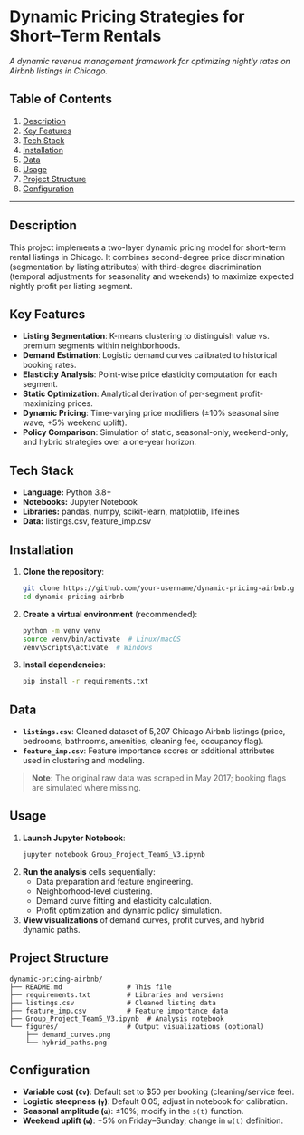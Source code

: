 # Dynamic Pricing Strategies for Short–Term Rentals

_A dynamic revenue management framework for optimizing nightly rates on Airbnb listings in Chicago._

## Table of Contents

1. [Description](#description)  
2. [Key Features](#key-features)  
3. [Tech Stack](#tech-stack)  
4. [Installation](#installation)  
5. [Data](#data)  
6. [Usage](#usage)  
7. [Project Structure](#project-structure)  
8. [Configuration](#configuration)

---

## Description

This project implements a two-layer dynamic pricing model for short-term rental listings in Chicago. It combines second-degree price discrimination (segmentation by listing attributes) with third-degree discrimination (temporal adjustments for seasonality and weekends) to maximize expected nightly profit per listing segment.

## Key Features

- **Listing Segmentation**: K-means clustering to distinguish value vs. premium segments within neighborhoods.
- **Demand Estimation**: Logistic demand curves calibrated to historical booking rates.  
- **Elasticity Analysis**: Point-wise price elasticity computation for each segment.  
- **Static Optimization**: Analytical derivation of per-segment profit-maximizing prices.  
- **Dynamic Pricing**: Time-varying price modifiers (±10% seasonal sine wave, +5% weekend uplift).  
- **Policy Comparison**: Simulation of static, seasonal-only, weekend-only, and hybrid strategies over a one-year horizon.

## Tech Stack

- **Language:** Python 3.8+  
- **Notebooks:** Jupyter Notebook  
- **Libraries:** pandas, numpy, scikit-learn, matplotlib, lifelines  
- **Data:** listings.csv, feature_imp.csv  

## Installation

1. **Clone the repository**:
   ```bash
   git clone https://github.com/your-username/dynamic-pricing-airbnb.git
   cd dynamic-pricing-airbnb
   ```
2. **Create a virtual environment** (recommended):
   ```bash
   python -m venv venv
   source venv/bin/activate  # Linux/macOS
   venv\Scripts\activate  # Windows
   ```
3. **Install dependencies**:
   ```bash
   pip install -r requirements.txt
   ```

## Data

- **`listings.csv`**: Cleaned dataset of 5,207 Chicago Airbnb listings (price, bedrooms, bathrooms, amenities, cleaning fee, occupancy flag).  
- **`feature_imp.csv`**: Feature importance scores or additional attributes used in clustering and modeling.  

> **Note:** The original raw data was scraped in May 2017; booking flags are simulated where missing.

## Usage

1. **Launch Jupyter Notebook**:
   ```bash
   jupyter notebook Group_Project_Team5_V3.ipynb
   ```
2. **Run the analysis** cells sequentially:
   - Data preparation and feature engineering.  
   - Neighborhood-level clustering.  
   - Demand curve fitting and elasticity calculation.  
   - Profit optimization and dynamic policy simulation.  
3. **View visualizations** of demand curves, profit curves, and hybrid dynamic paths.

## Project Structure

```
dynamic-pricing-airbnb/
├── README.md                # This file
├── requirements.txt         # Libraries and versions
├── listings.csv             # Cleaned listing data
├── feature_imp.csv          # Feature importance data
├── Group_Project_Team5_V3.ipynb  # Analysis notebook
└── figures/                 # Output visualizations (optional)
    ├── demand_curves.png
    └── hybrid_paths.png
```

## Configuration

- **Variable cost (`Cv`)**: Default set to $50 per booking (cleaning/service fee).  
- **Logistic steepness (`γ`)**: Default 0.05; adjust in notebook for calibration.  
- **Seasonal amplitude (`α`)**: ±10%; modify in the `s(t)` function.  
- **Weekend uplift (`ω`)**: +5% on Friday–Sunday; change in `ω(t)` definition.
